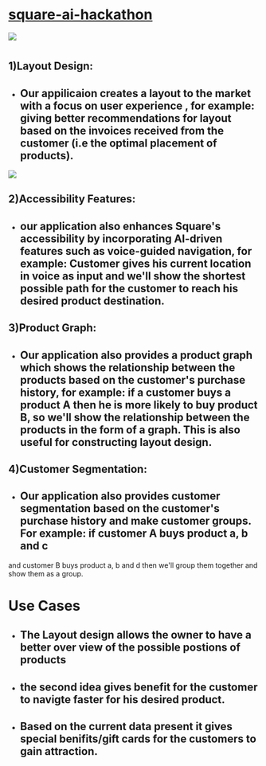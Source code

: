 # [square-ai-hackathon](https://www.youtube.com/watch?v=9OfL9H6AmhQ)
![](https://github.com/jashwanth0712/square-ai-hackathon/blob/main/codes/pics/square.png)
 

# 
## 1)Layout Design:
* ## Our appilicaion creates a layout to the market with a focus on user experience , for example: giving better recommendations for layout based on the invoices received from the customer (i.e the optimal placement of products).
![](https://github.com/jashwanth0712/square-ai-hackathon/blob/main/codes/pics/Layout.png)

## 2)Accessibility Features:
* ## our application also enhances Square's accessibility by incorporating AI-driven features such as voice-guided navigation, for example: Customer gives his current location in voice as input and we'll show the shortest possible path for the customer to reach his desired product destination. 

## 3)Product Graph:
* ## Our application also provides a product graph which shows the relationship between the products based on the customer's purchase history, for example: if a customer buys a product A then he is more likely to buy product B, so we'll show the relationship between the products in the form of a graph. This is also useful for constructing layout design.

## 4)Customer Segmentation:
* ## Our application also provides customer segmentation based on the customer's purchase history and make customer groups. For example: if customer A buys product a, b and c
and customer B buys product a, b and d then we'll group them together and show them as a group. 


# Use Cases 
* ## The Layout design allows the owner to have a better over view of the possible postions of products
* ## the second idea gives benefit for the customer to navigte faster for his desired product.
* ## Based on the current data present it gives special benifits/gift cards for the customers to gain attraction.
